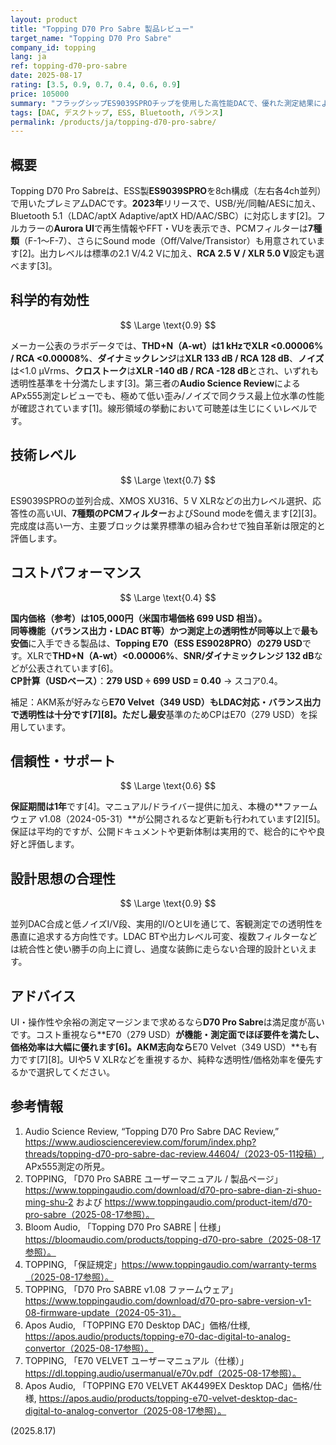 ```yaml
---
layout: product
title: "Topping D70 Pro Sabre 製品レビュー"
target_name: "Topping D70 Pro Sabre"
company_id: topping
lang: ja
ref: topping-d70-pro-sabre
date: 2025-08-17
rating: [3.5, 0.9, 0.7, 0.4, 0.6, 0.9]
price: 105000
summary: "フラッグシップES9039SPROチップを使用した高性能DACで、優れた測定結果による透明な音質を実現するが、プレミアム価格設定となっている。"
tags: [DAC, デスクトップ, ESS, Bluetooth, バランス]
permalink: /products/ja/topping-d70-pro-sabre/
---
```


## 概要

Topping D70 Pro Sabreは、ESS製**ES9039SPRO**を8ch構成（左右各4ch並列）で用いたプレミアムDACです。**2023年**リリースで、USB/光/同軸/AESに加え、Bluetooth 5.1（LDAC/aptX Adaptive/aptX HD/AAC/SBC）に対応します[2]。フルカラーの**Aurora UI**で再生情報やFFT・VUを表示でき、PCMフィルターは**7種類**（F-1〜F-7）、さらにSound mode（Off/Valve/Transistor）も用意されています[2]。出力レベルは標準の2.1 V/4.2 Vに加え、**RCA 2.5 V / XLR 5.0 V**設定も選べます[3]。

## 科学的有効性

$$ \Large \text{0.9} $$

メーカー公表のラボデータでは、**THD+N（A-wt）**は1 kHzで**XLR <0.00006% / RCA <0.00008%**、**ダイナミックレンジ**は**XLR 133 dB / RCA 128 dB**、**ノイズ**は<1.0 µVrms、**クロストーク**は**XLR -140 dB / RCA -128 dB**とされ、いずれも透明性基準を十分満たします[3]。第三者の**Audio Science Review**によるAPx555測定レビューでも、極めて低い歪み/ノイズで同クラス最上位水準の性能が確認されています[1]。線形領域の挙動において可聴差は生じにくいレベルです。

## 技術レベル

$$ \Large \text{0.7} $$

ES9039SPROの並列合成、XMOS XU316、5 V XLRなどの出力レベル選択、応答性の高いUI、**7種類のPCMフィルター**およびSound modeを備えます[2][3]。完成度は高い一方、主要ブロックは業界標準の組み合わせで独自革新は限定的と評価します。

## コストパフォーマンス

$$ \Large \text{0.4} $$

**国内価格（参考）**は105,000円（米国市場価格 **699 USD** 相当）。  
同等機能（バランス出力・LDAC BT等）かつ**測定上の透明性が同等以上**で**最も安価**に入手できる製品は、**Topping E70（ESS ES9028PRO）**の**279 USD**です。XLRで**THD+N（A-wt）<0.00006%**、**SNR/ダイナミックレンジ 132 dB**などが公表されています[6]。  
**CP計算（USDベース）**：**279 USD ÷ 699 USD = 0.40** → スコア0.4。  

補足：AKM系が好みなら**E70 Velvet（349 USD）**もLDAC対応・バランス出力で透明性は十分です[7][8]。ただし**最安**基準のためCPはE70（279 USD）を採用しています。

## 信頼性・サポート

$$ \Large \text{0.6} $$

**保証期間は1年**です[4]。マニュアル/ドライバー提供に加え、本機の**ファームウェア v1.08（2024-05-31）**が公開されるなど更新も行われています[2][5]。保証は平均的ですが、公開ドキュメントや更新体制は実用的で、総合的にやや良好と評価します。

## 設計思想の合理性

$$ \Large \text{0.9} $$

並列DAC合成と低ノイズI/V段、実用的I/OとUIを通じて、客観測定での透明性を愚直に追求する方向性です。LDAC BTや出力レベル可変、複数フィルターなどは統合性と使い勝手の向上に資し、過度な装飾に走らない合理的設計といえます。

## アドバイス

UI・操作性や余裕の測定マージンまで求めるなら**D70 Pro Sabre**は満足度が高いです。コスト重視なら**E70（279 USD）**が機能・測定面でほぼ要件を満たし、価格効率は大幅に優れます[6]。AKM志向なら**E70 Velvet（349 USD）**も有力です[7][8]。UIや5 V XLRなどを重視するか、純粋な透明性/価格効率を優先するかで選択してください。

## 参考情報

1. Audio Science Review, “Topping D70 Pro Sabre DAC Review,” https://www.audiosciencereview.com/forum/index.php?threads/topping-d70-pro-sabre-dac-review.44604/（2023-05-11投稿）, APx555測定の所見。  
2. TOPPING, 「D70 Pro SABRE ユーザーマニュアル / 製品ページ」https://www.toppingaudio.com/download/d70-pro-sabre-dian-zi-shuo-ming-shu-2 および https://www.toppingaudio.com/product-item/d70-pro-sabre（2025-08-17参照）。  
3. Bloom Audio, 「Topping D70 Pro SABRE | 仕様」https://bloomaudio.com/products/topping-d70-pro-sabre（2025-08-17参照）。  
4. TOPPING, 「保証規定」https://www.toppingaudio.com/warranty-terms（2025-08-17参照）。  
5. TOPPING, 「D70 Pro SABRE v1.08 ファームウェア」https://www.toppingaudio.com/download/d70-pro-sabre-version-v1-08-firmware-update（2024-05-31）。  
6. Apos Audio, 「TOPPING E70 Desktop DAC」価格/仕様, https://apos.audio/products/topping-e70-dac-digital-to-analog-convertor（2025-08-17参照）。  
7. TOPPING, 「E70 VELVET ユーザーマニュアル（仕様）」https://dl.topping.audio/usermanual/e70v.pdf（2025-08-17参照）。  
8. Apos Audio, 「TOPPING E70 VELVET AK4499EX Desktop DAC」価格/仕様, https://apos.audio/products/topping-e70-velvet-desktop-dac-digital-to-analog-convertor（2025-08-17参照）。

(2025.8.17)

